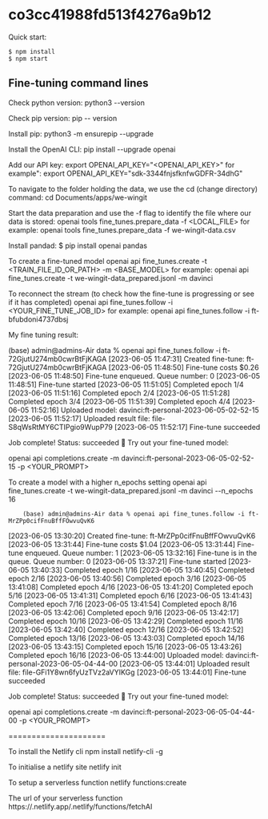 # co3cc41988fd513f4276a9b12

Quick start:

```
$ npm install
$ npm start
````


Fine-tuning command lines
------------------------

Check python version:
        python3 --version
        
Check pip version:
        pip -- version

Install pip:
        python3 -m ensurepip --upgrade
        
Install the OpenAI CLI: 
        pip install --upgrade openai

Add our API key:
        export OPENAI_API_KEY="<OPENAI_API_KEY>"
        for example":
        export OPENAI_API_KEY="sdk-3344fnjsfknfwGDFR-34dhG"


To navigate to the folder holding the data, we use the cd (change directory) command:
        cd Documents/apps/we-wingit
        
Start the data preparation and use the -f flag to identify the file where our data is stored:
        openai tools fine_tunes.prepare_data -f <LOCAL_FILE>
        for example:
        openai tools fine_tunes.prepare_data -f we-wingit-data.csv
        
Install pandad:
         $ pip install openai pandas

To create a fine-tuned model
        openai api fine_tunes.create -t <TRAIN_FILE_ID_OR_PATH> -m <BASE_MODEL>
        for example:
        openai api fine_tunes.create -t we-wingit-data_prepared.jsonl -m davinci
        
To reconnect the stream (to check how the fine-tune is progressing or see if it has completed)
        openai api fine_tunes.follow -i <YOUR_FINE_TUNE_JOB_ID>
        for example:
        openai api fine_tunes.follow -i ft-bfubdoni4737dbsj


My fine tuning result: 

(base) admin@admins-Air data % openai api fine_tunes.follow -i ft-72GjutU274mb0cwrBtFjKAGA
[2023-06-05 11:47:31] Created fine-tune: ft-72GjutU274mb0cwrBtFjKAGA
[2023-06-05 11:48:50] Fine-tune costs $0.26
[2023-06-05 11:48:50] Fine-tune enqueued. Queue number: 0
[2023-06-05 11:48:51] Fine-tune started
[2023-06-05 11:51:05] Completed epoch 1/4
[2023-06-05 11:51:16] Completed epoch 2/4
[2023-06-05 11:51:28] Completed epoch 3/4
[2023-06-05 11:51:39] Completed epoch 4/4
[2023-06-05 11:52:16] Uploaded model: davinci:ft-personal-2023-06-05-02-52-15
[2023-06-05 11:52:17] Uploaded result file: file-S8qWsRtMY6CTIPgio9WupP79
[2023-06-05 11:52:17] Fine-tune succeeded

Job complete! Status: succeeded 🎉
Try out your fine-tuned model:

openai api completions.create -m davinci:ft-personal-2023-06-05-02-52-15 -p <YOUR_PROMPT>



To create a model with a higher n_epochs setting
        openai api fine_tunes.create -t we-wingit-data_prepared.jsonl -m davinci --n_epochs 16  


        (base) admin@admins-Air data % openai api fine_tunes.follow -i ft-MrZPp0cifFnuBffFOwvuQvK6
[2023-06-05 13:30:20] Created fine-tune: ft-MrZPp0cifFnuBffFOwvuQvK6
[2023-06-05 13:31:44] Fine-tune costs $1.04
[2023-06-05 13:31:44] Fine-tune enqueued. Queue number: 1
[2023-06-05 13:32:16] Fine-tune is in the queue. Queue number: 0
[2023-06-05 13:37:21] Fine-tune started
[2023-06-05 13:40:33] Completed epoch 1/16
[2023-06-05 13:40:45] Completed epoch 2/16
[2023-06-05 13:40:56] Completed epoch 3/16
[2023-06-05 13:41:08] Completed epoch 4/16
[2023-06-05 13:41:20] Completed epoch 5/16
[2023-06-05 13:41:31] Completed epoch 6/16
[2023-06-05 13:41:43] Completed epoch 7/16
[2023-06-05 13:41:54] Completed epoch 8/16
[2023-06-05 13:42:06] Completed epoch 9/16
[2023-06-05 13:42:17] Completed epoch 10/16
[2023-06-05 13:42:29] Completed epoch 11/16
[2023-06-05 13:42:40] Completed epoch 12/16
[2023-06-05 13:42:52] Completed epoch 13/16
[2023-06-05 13:43:03] Completed epoch 14/16
[2023-06-05 13:43:15] Completed epoch 15/16
[2023-06-05 13:43:26] Completed epoch 16/16
[2023-06-05 13:44:00] Uploaded model: davinci:ft-personal-2023-06-05-04-44-00
[2023-06-05 13:44:01] Uploaded result file: file-GFi1Y8wn6fyUzTVz2aVYIKGg
[2023-06-05 13:44:01] Fine-tune succeeded

Job complete! Status: succeeded 🎉
Try out your fine-tuned model:

openai api completions.create -m davinci:ft-personal-2023-06-05-04-44-00 -p <YOUR_PROMPT>


=====================

To install the Netlify cli
    npm install netlify-cli -g

To initialise a netlify site
    netlify init 


To setup a serverless function
    netlify functions:create

The url of your serverless function
    https://<YOUR-SITE-URL>.netlify.app/.netlify/functions/fetchAI

